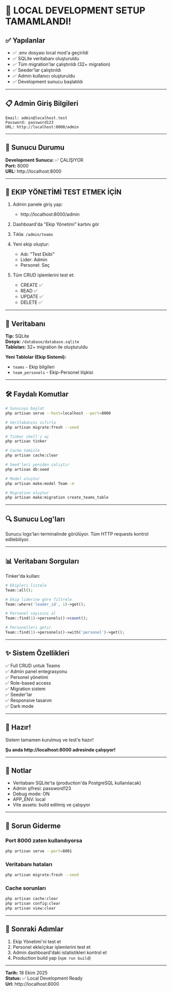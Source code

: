 # 🚀 LOCAL DEVELOPMENT SETUP TAMAMLANDI!

## ✅ Yapılanlar

- ✅ .env dosyası local mod'a geçirildi
- ✅ SQLite veritabanı oluşturuldu
- ✅ Tüm migration'lar çalıştırıldı (32+ migration)
- ✅ Seeder'lar çalıştırıldı
- ✅ Admin kullanıcı oluşturuldu
- ✅ Development sunucu başlatıldı

---

## 📋 Admin Giriş Bilgileri

```
Email: admin@localhost.test
Password: password123
URL: http://localhost:8000/admin
```

---

## 🎯 Sunucu Durumu

**Development Sunucu:** ✅ ÇALIŞIYOR  
**Port:** 8000  
**URL:** http://localhost:8000

---

## 🧪 EKIP YÖNETİMİ TEST ETMEK İÇİN

1. Admin panele giriş yap:
   - http://localhost:8000/admin

2. Dashboard'da "Ekip Yönetimi" kartını gör

3. Tıkla: `/admin/teams`

4. Yeni ekip oluştur:
   - Adı: "Test Ekibi"
   - Lider: Admin
   - Personel: Seç

5. Tüm CRUD işlemlerini test et:
   - CREATE ✅
   - READ ✅
   - UPDATE ✅
   - DELETE ✅

---

## 📁 Veritabanı

**Tip:** SQLite  
**Dosya:** `/database/database.sqlite`  
**Tabloları:** 32+ migration ile oluşturuldu

**Yeni Tablolar (Ekip Sistemi):**
- `teams` - Ekip bilgileri
- `team_personels` - Ekip-Personel ilişkisi

---

## 🛠️ Faydalı Komutlar

```bash
# Sunucuyu başlat
php artisan serve --host=localhost --port=8000

# Veritabanını sıfırla
php artisan migrate:fresh --seed

# Tinker shell'i aç
php artisan tinker

# Cache temizle
php artisan cache:clear

# Seed'leri yeniden çalıştır
php artisan db:seed

# Model oluştur
php artisan make:model Team -m

# Migration oluştur
php artisan make:migration create_teams_table
```

---

## 🔍 Sunucu Log'ları

Sunucu logs'ları terminalinde görülüyor.
Tüm HTTP requests kontrol edilebiliyor.

---

## 📊 Veritabanı Sorguları

Tinker'da kullan:

```php
# Ekipleri listele
Team::all();

# Ekip liderine göre filtrele
Team::where('leader_id', 1)->get();

# Personel sayısını al
Team::find(1)->personels()->count();

# Personelleri getir
Team::find(1)->personels()->with('personel')->get();
```

---

## ✨ Sistem Özellikleri

✅ Full CRUD untuk Teams  
✅ Admin panel entegrasyonu  
✅ Personel yönetimi  
✅ Role-based access  
✅ Migration sistem  
✅ Seeder'lar  
✅ Responsive tasarım  
✅ Dark mode  

---

## 🎉 Hazır!

Sistem tamamen kurulmuş ve test'e hazır!

**Şu anda http://localhost:8000 adresinde çalışıyor!**

---

## 📝 Notlar

- Veritabanı SQLite'ta (production'da PostgreSQL kullanılacak)
- Admin şifresi: password123
- Debug mode: ON
- APP_ENV: local
- Vite assets: build edilmiş ve çalışıyor

---

## 🔧 Sorun Giderme

### Port 8000 zaten kullanılıyorsa
```bash
php artisan serve --port=8001
```

### Veritabanı hataları
```bash
php artisan migrate:fresh --seed
```

### Cache sorunları
```bash
php artisan cache:clear
php artisan config:clear
php artisan view:clear
```

---

## 🚀 Sonraki Adımlar

1. Ekip Yönetimi'ni test et
2. Personel ekle/çıkar işlemlerini test et
3. Admin dashboard'daki istatistikleri kontrol et
4. Production build yap (`npm run build`)

---

**Tarih:** 18 Ekim 2025  
**Status:** ✅ Local Development Ready  
**Url:** http://localhost:8000
